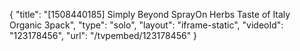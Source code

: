 {
    "title": "[1508440185] Simply Beyond SprayOn Herbs Taste of Italy Organic 3pack",
    "type": "solo",
    "layout": "iframe-static",
    "videoId": "123178456",
    "url": "\/tvpembed\/123178456"
}